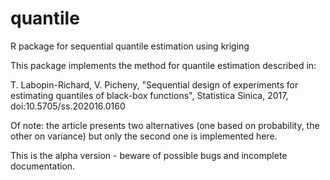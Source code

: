 # quantile
R package for sequential quantile estimation using kriging

This package implements the method for quantile estimation described in:

T. Labopin-Richard, V. Picheny, "Sequential design of experiments for estimating quantiles of black-box functions", 
Statistica Sinica, 2017, doi:10.5705/ss.202016.0160

Of note: the article presents two alternatives (one based on probability, the other on variance) but only the second one is implemented here.

This is the alpha version - beware of possible bugs and incomplete documentation.
